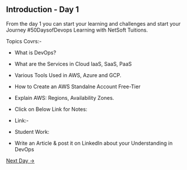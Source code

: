 ## Introduction - Day 1
From the day 1 you can start your learning and challenges and start your Journey #50DaysofDevops Learning with NetSoft Tuitions.

Topics Covrs:-
- What is DevOps?
- What are the Services in Cloud IaaS, SaaS, PaaS
- Various Tools Used in AWS, Azure and GCP.
- How to Create an AWS Standalne Account Free-Tier
- Explain AWS: Regions, Availability Zones.
- Click on Below Link for Notes:
- Link:-



- Student Work:
- Write an Article & post it on LinkedIn about your Understanding in DevOps

[Next Day →](../day02/README.md)
